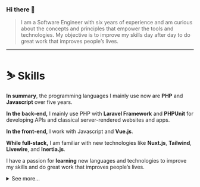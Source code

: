 ### Hi there 👋

<!--
**AlShahawi/AlShahawi** is a ✨ _special_ ✨ repository because its `README.md` (this file) appears on your GitHub profile.

Here are some ideas to get you started:

- 🔭 I’m currently working on ...
- 🌱 I’m currently learning ...
- 👯 I’m looking to collaborate on ...
- 🤔 I’m looking for help with ...
- 💬 Ask me about ...
- 📫 How to reach me: ...
- 😄 Pronouns: ...
- ⚡ Fun fact: ...
-->

> I am a Software Engineer with six years of experience and am curious about the concepts and principles that empower the tools and technologies. My objective is to improve my skills day after day to do great work that improves people’s lives.

---

# ⛷️ Skills

**In summary**, the programming languages I mainly use now are **PHP** and **Javascript** over five years.

**In the back-end,** I mainly use PHP with **Laravel Framework** and **PHPUnit** for developing APIs and classical server-rendered websites and apps.

**In the front-end,** I work with Javascript and **Vue.js**.

**While full-stack,** I am familiar with new technologies like **Nuxt.js**, **Tailwind**, **Livewire**, and **Inertia.js**.

I have a passion for **learning** new languages and technologies to improve my skills and do great work that improves people’s lives.
<details>
  <summary>See more...</summary>
  
  ## 💻 Software Engineering

  - Data Structures
  - Algorithms
  - Test-driven Development
  - Message Queues
  - SOLID Principles and Design Patterns
  - Relational Databases and SQL
  - RESTful APIs Development
  - Key-value Databases and Cache stores

  ## 👨🏻‍💻 Programming Languages

  - PHP ⭐⭐⭐⭐⭐
  - C# ⭐⭐
  - Javascript ⭐⭐⭐⭐
  - [Lua](https://www.lua.org/)

  ## 🛠 Frameworks & Tools

  - Laravel ⭐⭐⭐⭐⭐
  - [Yii Framework](https://yiiframework.com/) ⭐⭐⭐⭐
  - Microsoft [ASP.NET](http://ASP.NET) MVC ⭐
  - Familiarity with AWS
  - Docker and Docker Compose
  - Apache/Nginx
  - Node.js
  - Vue.JS / Nuxt.js
  - Tailwind CSS
</details>
